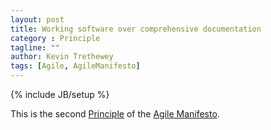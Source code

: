 ```yaml
---
layout: post
title: Working software over comprehensive documentation
category : Principle
tagline: ""
author: Kevin Trethewey
tags: [Agile, AgileManifesto]
---
```

{% include JB/setup %}

This is the second [Principle](/principles.html) of the [Agile Manifesto](/prototype/AgileManifesto/).